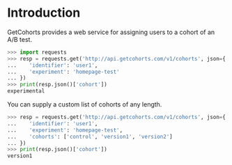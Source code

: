 # Introduction

GetCohorts provides a web service for assigning users to a cohort of an A/B test.

```python
>>> import requests
>>> resp = requests.get('http://api.getcohorts.com/v1/cohorts', json={
...    'identifier': 'user1',
...    'experiment': 'homepage-test'
... })
>>> print(resp.json()['cohort'])
experimental

```

You can supply a custom list of cohorts of any length.

```python
>>> resp = requests.get('http://api.getcohorts.com/v1/cohorts', json={
...    'identifier': 'user1',
...    'experiment': 'homepage-test',
...    'cohorts': ['control', 'version1', 'version2']
... })
>>> print(resp.json()['cohort'])
version1

```
